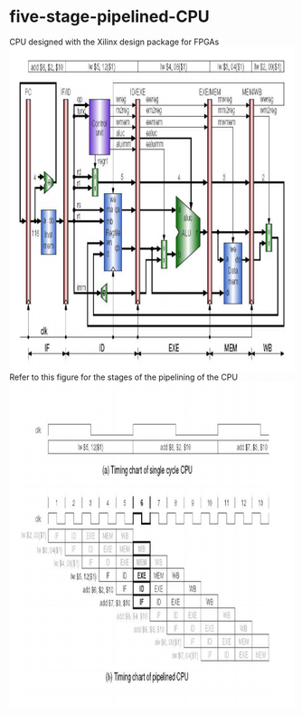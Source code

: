 # five-stage-pipelined-CPU
CPU designed with the Xilinx design package for FPGAs
<img align="right"  width="2400" height="575" src="https://raw.githubusercontent.com/xinbi99/five-stage-pipelined-CPU/master/stages.PNG">
<br/>
Refer to this figure for the stages of the pipelining of the CPU
<img align="right"  width="2400" height="575" src="https://raw.githubusercontent.com/xinbi99/five-stage-pipelined-CPU/master/pipeline.PNG">

